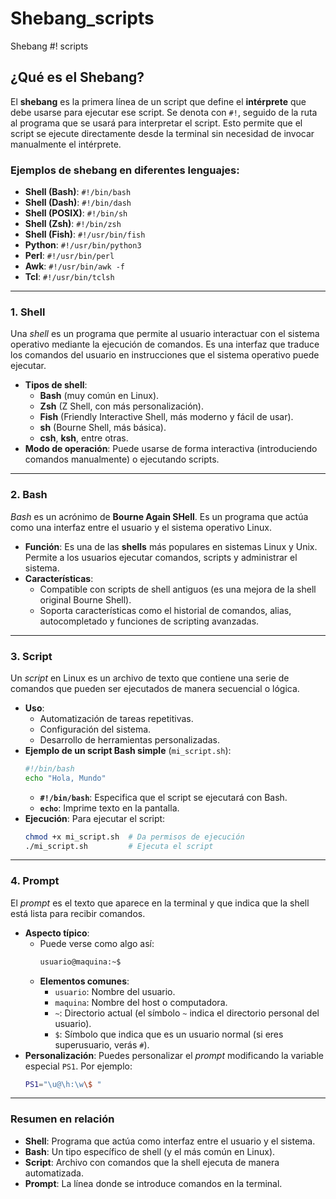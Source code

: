 # Shebang_scripts
Shebang #! scripts


## ¿Qué es el Shebang?

El **shebang** es la primera línea de un script que define el **intérprete** que debe usarse para ejecutar ese script. Se denota con `#!`, seguido de la ruta al programa que se usará para interpretar el script. Esto permite que el script se ejecute directamente desde la terminal sin necesidad de invocar manualmente el intérprete.

### **Ejemplos de shebang en diferentes lenguajes**:

- **Shell (Bash)**: `#!/bin/bash`
- **Shell (Dash)**: `#!/bin/dash`
- **Shell (POSIX)**: `#!/bin/sh`
- **Shell (Zsh)**: `#!/bin/zsh`
- **Shell (Fish)**: `#!/usr/bin/fish`
- **Python**: `#!/usr/bin/python3`
- **Perl**: `#!/usr/bin/perl`
- **Awk**: `#!/usr/bin/awk -f`
- **Tcl**: `#!/usr/bin/tclsh`

---

### **1. Shell**
Una *shell* es un programa que permite al usuario interactuar con el sistema operativo mediante la ejecución de comandos. Es una interfaz que traduce los comandos del usuario en instrucciones que el sistema operativo puede ejecutar.
- **Tipos de shell**:
  - **Bash** (muy común en Linux).
  - **Zsh** (Z Shell, con más personalización).
  - **Fish** (Friendly Interactive Shell, más moderno y fácil de usar).
  - **sh** (Bourne Shell, más básica).
  - **csh**, **ksh**, entre otras.
- **Modo de operación**: Puede usarse de forma interactiva (introduciendo comandos manualmente) o ejecutando scripts.

---

### **2. Bash**
*Bash* es un acrónimo de **Bourne Again SHell**. Es un programa que actúa como una interfaz entre el usuario y el sistema operativo Linux.
- **Función**: Es una de las **shells** más populares en sistemas Linux y Unix. Permite a los usuarios ejecutar comandos, scripts y administrar el sistema.
- **Características**:
  - Compatible con scripts de shell antiguos (es una mejora de la shell original Bourne Shell).
  - Soporta características como el historial de comandos, alias, autocompletado y funciones de scripting avanzadas.

---

### **3. Script**
Un *script* en Linux es un archivo de texto que contiene una serie de comandos que pueden ser ejecutados de manera secuencial o lógica.
- **Uso**:
  - Automatización de tareas repetitivas.
  - Configuración del sistema.
  - Desarrollo de herramientas personalizadas.
- **Ejemplo de un script Bash simple** (`mi_script.sh`):
  ```bash
  #!/bin/bash
  echo "Hola, Mundo"
  ```
  - **`#!/bin/bash`**: Especifica que el script se ejecutará con Bash.
  - **`echo`**: Imprime texto en la pantalla.
- **Ejecución**: Para ejecutar el script:
  ```bash
  chmod +x mi_script.sh  # Da permisos de ejecución
  ./mi_script.sh         # Ejecuta el script
  ```

---

### **4. Prompt**
El *prompt* es el texto que aparece en la terminal y que indica que la shell está lista para recibir comandos.
- **Aspecto típico**: 
  - Puede verse como algo así: 
    ```bash
    usuario@maquina:~$
    ```
  - **Elementos comunes**:
    - `usuario`: Nombre del usuario.
    - `maquina`: Nombre del host o computadora.
    - `~`: Directorio actual (el símbolo `~` indica el directorio personal del usuario).
    - `$`: Símbolo que indica que es un usuario normal (si eres superusuario, verás `#`).
- **Personalización**: Puedes personalizar el *prompt* modificando la variable especial `PS1`. Por ejemplo:
  ```bash
  PS1="\u@\h:\w\$ "
  ```

---

### Resumen en relación
- **Shell**: Programa que actúa como interfaz entre el usuario y el sistema.
- **Bash**: Un tipo específico de shell (y el más común en Linux).
- **Script**: Archivo con comandos que la shell ejecuta de manera automatizada.
- **Prompt**: La línea donde se introduce comandos en la terminal.